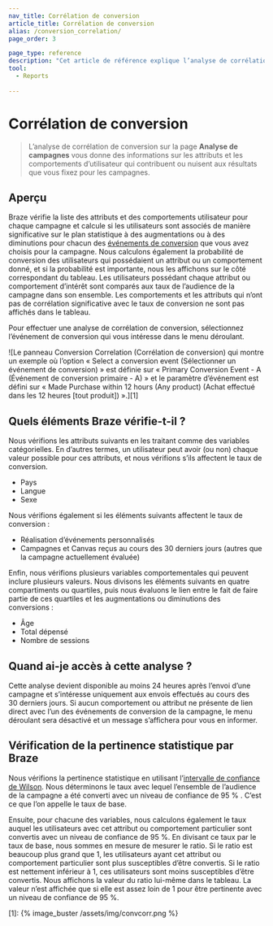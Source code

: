 ```yaml
---
nav_title: Corrélation de conversion
article_title: Corrélation de conversion
alias: /conversion_correlation/
page_order: 3

page_type: reference
description: "Cet article de référence explique l’analyse de corrélation de conversion sur la page Analyse de campagnes."
tool: 
  - Reports
  
---
```


# Corrélation de conversion

> L’analyse de corrélation de conversion sur la page **Analyse de campagnes** vous donne des informations sur les attributs et les comportements d’utilisateur qui contribuent ou nuisent aux résultats que vous fixez pour les campagnes. 

## Aperçu

Braze vérifie la liste des attributs et des comportements utilisateur pour chaque campagne et calcule si les utilisateurs sont associés de manière significative sur le plan statistique à des augmentations ou à des diminutions pour chacun des [événements de conversion]({{site.baseurl}}/user_guide/engagement_tools/campaigns/testing_and_more/conversion_events/) que vous avez choisis pour la campagne. Nous calculons également la probabilité de conversion des utilisateurs qui possédaient un attribut ou un comportement donné, et si la probabilité est importante, nous les affichons sur le côté correspondant du tableau. Les utilisateurs possédant chaque attribut ou comportement d’intérêt sont comparés aux taux de l’audience de la campagne dans son ensemble. Les comportements et les attributs qui n’ont pas de corrélation significative avec le taux de conversion ne sont pas affichés dans le tableau.

Pour effectuer une analyse de corrélation de conversion, sélectionnez l’événement de conversion qui vous intéresse dans le menu déroulant.

![Le panneau Conversion Correlation (Corrélation de conversion) qui montre un exemple où l’option « Select a conversion event (Sélectionner un événement de conversion) » est définie sur « Primary Conversion Event - A (Événement de conversion primaire - A) » et le paramètre d’événement est défini sur « Made Purchase within 12 hours (Any product) (Achat effectué dans les 12 heures [tout produit]) ».][1]

## Quels éléments Braze vérifie-t-il ?

Nous vérifions les attributs suivants en les traitant comme des variables catégorielles. En d’autres termes, un utilisateur peut avoir (ou non) chaque valeur possible pour ces attributs, et nous vérifions s’ils affectent le taux de conversion.

-  Pays
-  Langue
-  Sexe

Nous vérifions également si les éléments suivants affectent le taux de conversion :

- Réalisation d’événements personnalisés
- Campagnes et Canvas reçus au cours des 30 derniers jours (autres que la campagne actuellement évaluée)

Enfin, nous vérifions plusieurs variables comportementales qui peuvent inclure plusieurs valeurs. Nous divisons les éléments suivants en quatre compartiments ou quartiles, puis nous évaluons le lien entre le fait de faire partie de ces quartiles et les augmentations ou diminutions des conversions :

- Âge
- Total dépensé
- Nombre de sessions

## Quand ai-je accès à cette analyse ?

Cette analyse devient disponible au moins 24 heures après l’envoi d’une campagne et s’intéresse uniquement aux envois effectués au cours des 30 derniers jours. Si aucun comportement ou attribut ne présente de lien direct avec l’un des événements de conversion de la campagne, le menu déroulant sera désactivé et un message s’affichera pour vous en informer.

## Vérification de la pertinence statistique par Braze

Nous vérifions la pertinence statistique en utilisant l’[intervalle de confiance de Wilson](https://en.wikipedia.org/wiki/Binomial_proportion_confidence_interval#Wilson_score_interval). Nous déterminons le taux avec lequel l’ensemble de l’audience de la campagne a été converti avec un niveau de confiance de 95 % . C’est ce que l’on appelle le taux de base. 

Ensuite, pour chacune des variables, nous calculons également le taux auquel les utilisateurs avec cet attribut ou comportement particulier sont convertis avec un niveau de confiance de 95 %. En divisant ce taux par le taux de base, nous sommes en mesure de mesurer le ratio. Si le ratio est beaucoup plus grand que 1, les utilisateurs ayant cet attribut ou comportement particulier sont plus susceptibles d’être convertis. Si le ratio est nettement inférieur à 1, ces utilisateurs sont moins susceptibles d’être convertis. Nous affichons la valeur du ratio lui-même dans le tableau. La valeur n’est affichée que si elle est assez loin de 1 pour être pertinente avec un niveau de confiance de 95 %.

[1]: {% image_buster /assets/img/convcorr.png %}
